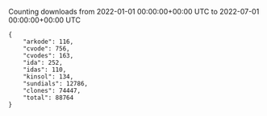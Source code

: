 
Counting downloads from 2022-01-01 00:00:00+00:00 UTC to 2022-07-01 00:00:00+00:00 UTC

```
{
    "arkode": 116,
    "cvode": 756,
    "cvodes": 163,
    "ida": 252,
    "idas": 110,
    "kinsol": 134,
    "sundials": 12786,
    "clones": 74447,
    "total": 88764
}
```
